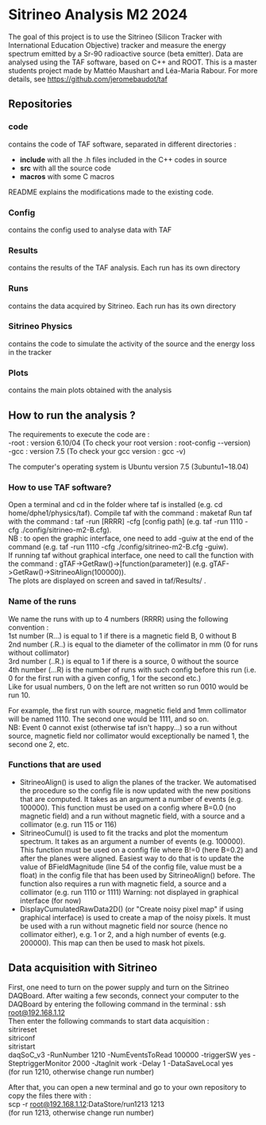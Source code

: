 # Sitrineo Analysis M2 2024  

The goal of this project is to use the Sitrineo (Silicon Tracker with International Education Objective) tracker and measure the energy spectrum emitted by a Sr-90 radioactive source (beta emitter). Data are analysed using the TAF software, based on C++ and ROOT. This is a master students project made by Mattéo Maushart and Léa-Maria Rabour. For more details, see https://github.com/jeromebaudot/taf

## Repositories

### code
contains the code of TAF software, separated in different directories :
- **include** with all the .h files included in the C++ codes in source
- **src** with all the source code
- **macros** with some C macros

README explains the modifications made to the existing code.

### Config
contains the config used to analyse data with TAF

### Results
contains the results of the TAF analysis. Each run has its own directory

### Runs
contains the data acquired by Sitrineo. Each run has its own directory

### Sitrineo Physics
contains the code to simulate the activity of the source and the energy loss in the tracker

### Plots
contains the main plots obtained with the analysis

## How to run the analysis ?  

The requirements to execute the code are :  
    -root : version 6.10/04 (To check your root version : root-config --version)  
    -gcc : version 7.5 (To check your gcc version : gcc -v)  

The computer's operating system is Ubuntu version 7.5 (3ubuntu1~18.04)
 
### How to use TAF software?

Open a terminal and cd in the folder where taf is installed (e.g. cd home/dphe1/physics/taf).
Compile taf with the command : maketaf
Run taf with the command : taf -run [RRRR] -cfg [config path] (e.g. taf -run 1110 -cfg ./config/sitrineo-m2-B.cfg).  
NB : to open the graphic interface, one need to add -guiw at the end of the command (e.g. taf -run 1110 -cfg ./config/sitrineo-m2-B.cfg -guiw).  
If running taf without graphical interface, one need to call the function with the command : gTAF->GetRaw()->[function(parameter)] (e.g. gTAF->GetRaw()->SitrineoAlign(100000)).  
The plots are displayed on screen and saved in taf/Results/ .  

### Name of the runs

We name the runs with up to 4 numbers (RRRR) using the following convention :   
1st number (R...) is equal to 1 if there is a magnetic field B, 0 without B   
2nd number (.R..) is equal to the diameter of the collimator in mm (0 for runs without collimator)   
3rd number (..R.) is equal to 1 if there is a source, 0 without the source   
4th number (...R) is the number of runs with such config before this run (i.e. 0 for the first run with a given config, 1 for the second etc.)   
Like for usual numbers, 0 on the left are not written so run 0010 would be run 10.   


For example, the first run with source, magnetic field and 1mm collimator will be named 1110. The second one would be 1111, and so on.   
NB: Event 0 cannot exist (otherwise taf isn't happy...) so a run without source, magnetic field nor collimator would exceptionally be named 1, the second one 2, etc.   

### Functions that are used

* SitrineoAlign() is used to align the planes of the tracker. We automatised the procedure so the config file is now updated with the new positions that are computed. It takes as an argument a number of events (e.g. 100000). This function must be used on a config where B=0.0 (no magnetic field) and a run without magnetic field, with a source and a collimator (e.g. run 115 or 116)
* SitrineoCumul() is used to fit the tracks and plot the momentum spectrum. It takes as an argument a number of events (e.g. 100000). This function must be used on a config file where B!=0 (here B=0.2) and after the planes were aligned. Easiest way to do that is to update the value of BFieldMagnitude (line 54 of the config file, value must be a float) in the config file that has been used by SitrineoAlign() before. 
The function also requires a run with magnetic field, a source and a collimator (e.g. run 1110 or 1111)
Warning: not displayed in graphical interface (for now)
* DisplayCumulatedRawData2D() (or "Create noisy pixel map" if using graphical interface) is used to create a map of the noisy pixels. It must be used with a run without magnetic field nor source (hence no collimator either), e.g. 1 or 2, and a high number of events (e.g. 200000). This map can then be used to mask hot pixels.


## Data acquisition with Sitrineo 

First, one need to turn on the power supply and turn on the Sitrineo DAQBoard. After waiting a few seconds, connect your computer to the DAQBoard by entering the following command in the terminal : ssh root@192.168.1.12   
Then enter the following commands to start data acquisition :  
sitrireset  
sitriconf   
sitristart  
daqSoC_v3 -RunNumber 1210 -NumEventsToRead 100000 -triggerSW yes -SteptriggerMonitor 2000 -JtagInit work -Delay 1 -DataSaveLocal yes  
(for run 1210, otherwise change run number) 

After that, you can open a new terminal and go to your own repository to copy the files there with :  
scp -r root@192.168.1.12:DataStore/run1213 1213   
(for run 1213, otherwise change run number)
